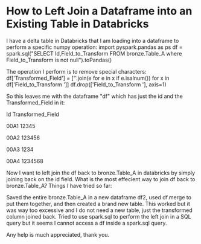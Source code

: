 
# How to Left Join a Dataframe into an Existing Table in Databricks

I have a delta table in Databricks that I am loading into a dataframe to perform a specific numpy operation:
import pyspark.pandas as ps
df = spark.sql("SELECT Id,Field_to_Transform FROM bronze.Table_A where Field_to_Transform is not null").toPandas()

The operation I perform is to remove special characters:
df['Transformed_Field'] = [''.join(e for e in x if e.isalnum()) for x in df['Field_to_Transform ']]
df.drop(['Field_to_Transform '], axis=1)

So this leaves me with the dataframe "df" which has just the id and the Transformed_Field in it:




Id
Transformed_Field




00A1
12345


00A2
123456


00A3
1234


00A4
1234568




Now I want to left join the df back to bronze.Table_A in databricks by simply joining back on the id field.
What is the most effecient way to join df back to bronze.Table_A?
Things I have tried so far:

Saved the entire bronze.Table_A in a new dataframe df2, used df.merge to put them together, and then created a brand new table. This worked but it was way too excessive and I do not need a new table, just the transformed column joined back.
Tried to use spark.sql to perform the left join in a SQL query but it seems I cannot access a df inside a spark.sql query.

Any help is much appreciated, thank you.

        